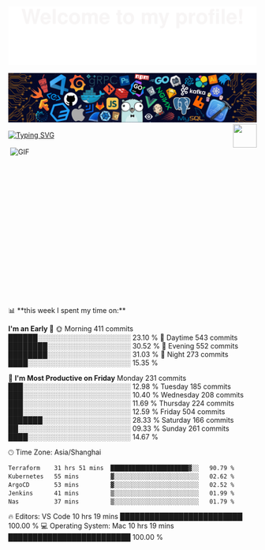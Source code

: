 ![](assets/Bottom_up.svg)
<!--   my-header-img -->
![](./src/header_.png)
<a href="https://www.python.org/"><img src="https://upload.wikimedia.org/wikipedia/commons/c/c3/Python-logo-notext.svg" align="right" height="48" width="48" ></a>
<!--   my-ticker -->    
[![Typing SVG](https://readme-typing-svg.herokuapp.com?color=%2336BCF7&center=true&vCenter=true&width=600&lines=Hi+there+👋,+I+am+Dailin;+Welcome+to+My+Profile!;Over+12+years+of+ops+experience;Always+learning+new+things+;Cloud+native+learning)](https://git.io/typing-svg)

<img align="right" alt="GIF" src="https://github.com/abhisheknaiidu/abhisheknaiidu/blob/master/code.gif?raw=true" width="500" height="320" />
📊 **this week I spent my time on:**
<!--START_SECTION:waka-->

**I'm an Early 🐤** 
🌞 Morning             411 commits        ██████░░░░░░░░░░░░░░░░░░░   23.10 % 
🌆 Daytime             543 commits        ████████░░░░░░░░░░░░░░░░░   30.52 % 
🌃 Evening             552 commits        ████████░░░░░░░░░░░░░░░░░   31.03 % 
🌙 Night               273 commits        ████░░░░░░░░░░░░░░░░░░░░░   15.35 % 

📅 **I'm Most Productive on Friday** 
Monday                231 commits        ███░░░░░░░░░░░░░░░░░░░░░░   12.98 % 
Tuesday               185 commits        ███░░░░░░░░░░░░░░░░░░░░░░   10.40 % 
Wednesday             208 commits        ███░░░░░░░░░░░░░░░░░░░░░░   11.69 % 
Thursday              224 commits        ███░░░░░░░░░░░░░░░░░░░░░░   12.59 % 
Friday                504 commits        ███████░░░░░░░░░░░░░░░░░░   28.33 % 
Saturday              166 commits        ██░░░░░░░░░░░░░░░░░░░░░░░   09.33 % 
Sunday                261 commits        ████░░░░░░░░░░░░░░░░░░░░░   14.67 % 

🕑︎ Time Zone: Asia/Shanghai
```txt
Terraform    31 hrs 51 mins  ██████████████████████▓░░   90.79 %
Kubernetes   55 mins         ▓░░░░░░░░░░░░░░░░░░░░░░░░   02.62 %
ArgoCD       53 mins         ▓░░░░░░░░░░░░░░░░░░░░░░░░   02.52 %
Jenkins      41 mins         ▒░░░░░░░░░░░░░░░░░░░░░░░░   01.99 %
Nas          37 mins         ▒░░░░░░░░░░░░░░░░░░░░░░░░   01.79 %
```
🔥 Editors: 
VS Code           10 hrs 19 mins      █████████████████████████   100.00 % 
💻 Operating System: 
Mac               10 hrs 19 mins      █████████████████████████   100.00 % 

<!--END_SECTION:waka-->


